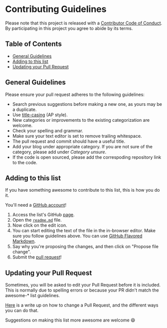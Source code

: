 # Contributing Guidelines

Please note that this project is released with a [Contributor Code of Conduct](code-of-conduct.md). By participating in this project you agree to abide by its terms.

## Table of Contents
- [General Guidelines](#general)
- [Adding to this list](#adding-to-this-list)
- [Updating your Pull Request](#updating-your-pull-request)

## General Guidelines
Please ensure your pull request adheres to the following guidelines:

- Search previous suggestions before making a new one, as yours may be a duplicate.
- Use [title-casing](http://titlecapitalization.com) (AP style).
- New categories or improvements to the existing categorization are welcome.
- Check your spelling and grammar.
- Make sure your text editor is set to remove trailing whitespace.
- The pull request and commit should have a useful title.
- Add your blog under appropriate category. If you are not sure of the category, please add under *Category unsure*.
- If the code is open sourced, please add the correspoding repository link to the code.

## Adding to this list
If you have something awesome to contribute to this list, this is how you do it.

You'll need a [GitHub account](https://github.com/join)!

1. Access the list's GitHub [page](https://github.com/manparvesh/AwesomeBlogDesigns).
2. Open the [`readme.md`](https://github.com/manparvesh/AwesomeBlogDesigns/blob/master/README.md) file.
3. Now click on the edit icon. 
4. You can start editing the text of the file in the in-browser editor. Make sure you follow guidelines above. You can use [GitHub Flavored Markdown](https://help.github.com/articles/github-flavored-markdown/). 
5. Say why you're proposing the changes, and then click on "Propose file change". 
6. Submit the [pull request](https://help.github.com/articles/using-pull-requests/)!

## Updating your Pull Request

Sometimes, you will be asked to edit your Pull Request before it is included. This is normally due to spelling errors or because your PR didn't match the awesome-* list guidelines.

[Here](https://github.com/RichardLitt/docs/blob/master/amending-a-commit-guide.md) is a write up on how to change a Pull Request, and the different ways you can do that.

Suggestions on making this list more awesome are welcome :smile: